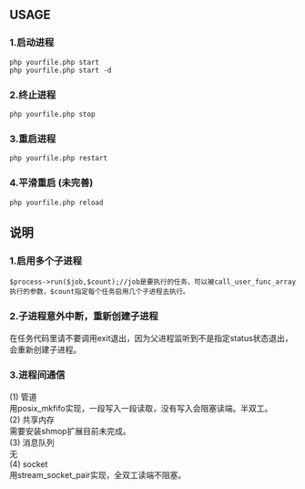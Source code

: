 ## USAGE<br>
### 1.启动进程
```shell
php yourfile.php start
php yourfile.php start -d 
```
### 2.终止进程
```shell
php yourfile.php stop
```
### 3.重启进程
```shell
php yourfile.php restart
```
### 4.平滑重启 (未完善)
```shell
php yourfile.php reload
```

## 说明<br>
### 1.启用多个子进程
```shell
$process->run($job,$count);//job是要执行的任务，可以被call_user_func_array执行的参数，$count指定每个任务启用几个子进程去执行。
```
### 2.子进程意外中断，重新创建子进程
在任务代码里请不要调用exit退出，因为父进程监听到不是指定status状态退出，会重新创建子进程。
### 3.进程间通信
(1) 管道<br>
用posix_mkfifo实现，一段写入一段读取，没有写入会阻塞读端。半双工。<br>
(2) 共享内存<br>
需要安装shmop扩展目前未完成。<br>
(3) 消息队列<br>
无<br>
(4) socket<br>
用stream_socket_pair实现，全双工读端不阻塞。<br>
